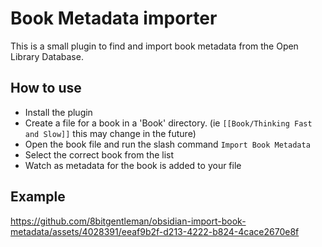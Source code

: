 # Book Metadata importer

This is a small plugin to find and import book metadata from the Open Library Database. 

## How to use

- Install the plugin
- Create a file for a book in a 'Book' directory. (ie `[[Book/Thinking Fast and Slow]]` this may change in the future)
- Open the book file and run the slash command `Import Book Metadata`
- Select the correct book from the list 
- Watch as metadata for the book is added to your file

## Example

https://github.com/8bitgentleman/obsidian-import-book-metadata/assets/4028391/eeaf9b2f-d213-4222-b824-4cace2670e8f



